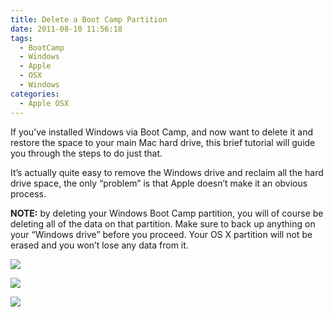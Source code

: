 ```yaml
---
title: Delete a Boot Camp Partition
date: 2011-08-10 11:56:18
tags:
  - BootCamp
  - Windows
  - Apple
  - OSX
  - Windows
categories:
  - Apple OSX
---
```

If you’ve installed Windows via Boot Camp, and now want to delete it and restore the space to your main Mac hard drive, this brief tutorial will guide you through the steps to do just that.

It’s actually quite easy to remove the Windows drive and reclaim all the hard drive space, the only “problem” is that Apple doesn’t make it an obvious process.

**NOTE:** by deleting your Windows Boot Camp partition, you will of course be deleting all of the data on that partition. Make sure to back up anything on your “Windows drive” before you proceed. Your OS X partition will not be erased and you won’t lose any data from it.

![](delbootcamp00a.png)

![](delbootcamp03a.png)

![](delbootcamp06a.png)
